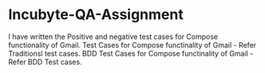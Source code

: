 # Incubyte-QA-Assignment
I have written the Positive and negative test cases for Compose functionality of Gmail.
Test Cases for Compose functinality of Gmail - Refer Traditionsl test cases.
BDD Test Cases for Compose functinality of Gmail - Refer BDD Test cases.
